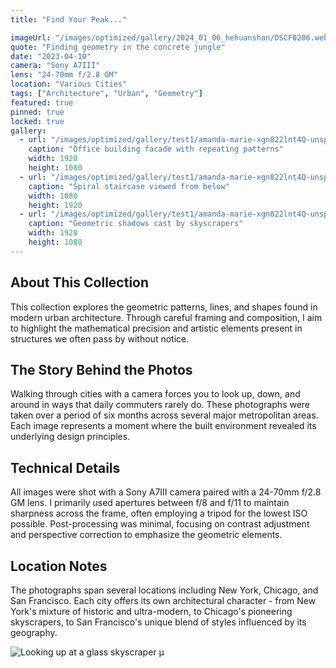```yaml
---
title: "Find Your Peak..."

imageUrl: "/images/optimized/gallery/2024_01_06_hehuanshan/DSCF0206.webp" 
quote: "Finding geometry in the concrete jungle"
date: "2023-04-10"
camera: "Sony A7III"
lens: "24-70mm f/2.8 GM"
location: "Various Cities"
tags: ["Architecture", "Urban", "Geometry"]
featured: true
pinned: true
locked: true
gallery:
  - url: "/images/optimized/gallery/test1/amanda-marie-xgn822lnt4Q-unsplash.webp"
    caption: "Office building facade with repeating patterns"
    width: 1920
    height: 1080
  - url: "/images/optimized/gallery/test1/amanda-marie-xgn822lnt4Q-unsplash.webp"
    caption: "Spiral staircase viewed from below"
    width: 1080
    height: 1920
  - url: "/images/optimized/gallery/test1/amanda-marie-xgn822lnt4Q-unsplash.webp"
    caption: "Geometric shadows cast by skyscrapers"
    width: 1920
    height: 1080
---
```


## About This Collection

This collection explores the geometric patterns, lines, and shapes found in modern urban architecture. Through careful framing and composition, I aim to highlight the mathematical precision and artistic elements present in structures we often pass by without notice.

## The Story Behind the Photos

Walking through cities with a camera forces you to look up, down, and around in ways that daily commuters rarely do. These photographs were taken over a period of six months across several major metropolitan areas. Each image represents a moment where the built environment revealed its underlying design principles.

## Technical Details

All images were shot with a Sony A7III camera paired with a 24-70mm f/2.8 GM lens. I primarily used apertures between f/8 and f/11 to maintain sharpness across the frame, often employing a tripod for the lowest ISO possible. Post-processing was minimal, focusing on contrast adjustment and perspective correction to emphasize the geometric elements.

## Location Notes

The photographs span several locations including New York, Chicago, and San Francisco. Each city offers its own architectural character - from New York's mixture of historic and ultra-modern, to Chicago's pioneering skyscrapers, to San Francisco's unique blend of styles influenced by its geography.

![Looking up at a glass skyscraper](/images/optimized/gallery/test1/amanda-marie-xgn822lnt4Q-unsplash.webp) µ